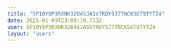 ```yaml
---
title: "SP10Y8P3RXNK32045JA5V7RDY5J7TNCKSGT9TYTZ4"
date: 2025-01-09T23:09:19.713Z
user: SP10Y8P3RXNK32045JA5V7RDY5J7TNCKSGT9TYTZ4
layout: "users"
---
```

    